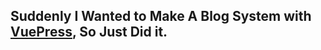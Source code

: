 ## Suddenly I Wanted to Make A Blog System with [VuePress](#https://vuepress.vuejs.org/), So Just Did it.
